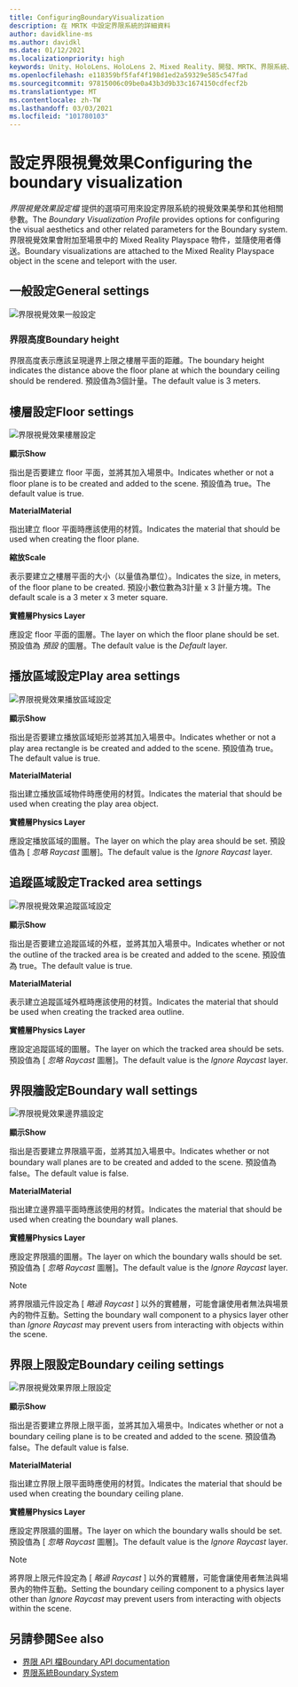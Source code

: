 ```yaml
---
title: ConfiguringBoundaryVisualization
description: 在 MRTK 中設定界限系統的詳細資料
author: davidkline-ms
ms.author: davidkl
ms.date: 01/12/2021
ms.localizationpriority: high
keywords: Unity、HoloLens、HoloLens 2、Mixed Reality、開發、MRTK、界限系統、
ms.openlocfilehash: e118359bf5faf4f198d1ed2a59329e585c547fad
ms.sourcegitcommit: 97815006c09be0a43b3d9b33c1674150cdfecf2b
ms.translationtype: MT
ms.contentlocale: zh-TW
ms.lasthandoff: 03/03/2021
ms.locfileid: "101780103"
---
```

# <a name="configuring-the-boundary-visualization"></a><span data-ttu-id="37abe-104">設定界限視覺效果</span><span class="sxs-lookup"><span data-stu-id="37abe-104">Configuring the boundary visualization</span></span>

<span data-ttu-id="37abe-105">*界限視覺效果設定檔* 提供的選項可用來設定界限系統的視覺效果美學和其他相關參數。</span><span class="sxs-lookup"><span data-stu-id="37abe-105">The *Boundary Visualization Profile* provides options for configuring the visual aesthetics and other related parameters for the Boundary system.</span></span> <span data-ttu-id="37abe-106">界限視覺效果會附加至場景中的 Mixed Reality Playspace 物件，並隨使用者傳送。</span><span class="sxs-lookup"><span data-stu-id="37abe-106">Boundary visualizations are attached to the Mixed Reality Playspace object in the scene and teleport with the user.</span></span>

## <a name="general-settings"></a><span data-ttu-id="37abe-107">一般設定</span><span class="sxs-lookup"><span data-stu-id="37abe-107">General settings</span></span>

![界限視覺效果一般設定](../images/boundary/BoundaryVisualizationGeneralSettings.png)

### <a name="boundary-height"></a><span data-ttu-id="37abe-109">界限高度</span><span class="sxs-lookup"><span data-stu-id="37abe-109">Boundary height</span></span>

<span data-ttu-id="37abe-110">界限高度表示應該呈現邊界上限之樓層平面的距離。</span><span class="sxs-lookup"><span data-stu-id="37abe-110">The boundary height indicates the distance above the floor plane at which the boundary ceiling should be rendered.</span></span> <span data-ttu-id="37abe-111">預設值為3個計量。</span><span class="sxs-lookup"><span data-stu-id="37abe-111">The default value is 3 meters.</span></span>

## <a name="floor-settings"></a><span data-ttu-id="37abe-112">樓層設定</span><span class="sxs-lookup"><span data-stu-id="37abe-112">Floor settings</span></span>

![界限視覺效果樓層設定](../images/boundary/BoundaryVisualizationFloorSettings.png)

<span data-ttu-id="37abe-114">**顯示**</span><span class="sxs-lookup"><span data-stu-id="37abe-114">**Show**</span></span>

<span data-ttu-id="37abe-115">指出是否要建立 floor 平面，並將其加入場景中。</span><span class="sxs-lookup"><span data-stu-id="37abe-115">Indicates whether or not a floor plane is to be created and added to the scene.</span></span> <span data-ttu-id="37abe-116">預設值為 true。</span><span class="sxs-lookup"><span data-stu-id="37abe-116">The default value is true.</span></span>

<span data-ttu-id="37abe-117">**Material**</span><span class="sxs-lookup"><span data-stu-id="37abe-117">**Material**</span></span>

<span data-ttu-id="37abe-118">指出建立 floor 平面時應該使用的材質。</span><span class="sxs-lookup"><span data-stu-id="37abe-118">Indicates the material that should be used when creating the floor plane.</span></span>

<span data-ttu-id="37abe-119">**縮放**</span><span class="sxs-lookup"><span data-stu-id="37abe-119">**Scale**</span></span>

<span data-ttu-id="37abe-120">表示要建立之樓層平面的大小（以量值為單位）。</span><span class="sxs-lookup"><span data-stu-id="37abe-120">Indicates the size, in meters, of the floor plane to be created.</span></span> <span data-ttu-id="37abe-121">預設小數位數為3計量 x 3 計量方塊。</span><span class="sxs-lookup"><span data-stu-id="37abe-121">The default scale is a 3 meter x 3 meter square.</span></span>

<span data-ttu-id="37abe-122">**實體層**</span><span class="sxs-lookup"><span data-stu-id="37abe-122">**Physics Layer**</span></span>

<span data-ttu-id="37abe-123">應設定 floor 平面的圖層。</span><span class="sxs-lookup"><span data-stu-id="37abe-123">The layer on which the floor plane should be set.</span></span> <span data-ttu-id="37abe-124">預設值為 *預設* 的圖層。</span><span class="sxs-lookup"><span data-stu-id="37abe-124">The default value is the *Default* layer.</span></span>

## <a name="play-area-settings"></a><span data-ttu-id="37abe-125">播放區域設定</span><span class="sxs-lookup"><span data-stu-id="37abe-125">Play area settings</span></span>

![界限視覺效果播放區域設定](../images/boundary/BoundaryVisualizationPlayAreaSettings.png)

<span data-ttu-id="37abe-127">**顯示**</span><span class="sxs-lookup"><span data-stu-id="37abe-127">**Show**</span></span>

<span data-ttu-id="37abe-128">指出是否要建立播放區域矩形並將其加入場景中。</span><span class="sxs-lookup"><span data-stu-id="37abe-128">Indicates whether or not a play area rectangle is be created and added to the scene.</span></span> <span data-ttu-id="37abe-129">預設值為 true。</span><span class="sxs-lookup"><span data-stu-id="37abe-129">The default value is true.</span></span>

<span data-ttu-id="37abe-130">**Material**</span><span class="sxs-lookup"><span data-stu-id="37abe-130">**Material**</span></span>

<span data-ttu-id="37abe-131">指出建立播放區域物件時應使用的材質。</span><span class="sxs-lookup"><span data-stu-id="37abe-131">Indicates the material that should be used when creating the play area object.</span></span>

<span data-ttu-id="37abe-132">**實體層**</span><span class="sxs-lookup"><span data-stu-id="37abe-132">**Physics Layer**</span></span>

<span data-ttu-id="37abe-133">應設定播放區域的圖層。</span><span class="sxs-lookup"><span data-stu-id="37abe-133">The layer on which the play area should be set.</span></span> <span data-ttu-id="37abe-134">預設值為 [ *忽略 Raycast* 圖層]。</span><span class="sxs-lookup"><span data-stu-id="37abe-134">The default value is the *Ignore Raycast* layer.</span></span>

## <a name="tracked-area-settings"></a><span data-ttu-id="37abe-135">追蹤區域設定</span><span class="sxs-lookup"><span data-stu-id="37abe-135">Tracked area settings</span></span>

![界限視覺效果追蹤區域設定](../images/boundary/BoundaryVisualizationTrackedAreaSettings.png)

<span data-ttu-id="37abe-137">**顯示**</span><span class="sxs-lookup"><span data-stu-id="37abe-137">**Show**</span></span>

<span data-ttu-id="37abe-138">指出是否要建立追蹤區域的外框，並將其加入場景中。</span><span class="sxs-lookup"><span data-stu-id="37abe-138">Indicates whether or not the outline of the tracked area is be created and added to the scene.</span></span> <span data-ttu-id="37abe-139">預設值為 true。</span><span class="sxs-lookup"><span data-stu-id="37abe-139">The default value is true.</span></span>

<span data-ttu-id="37abe-140">**Material**</span><span class="sxs-lookup"><span data-stu-id="37abe-140">**Material**</span></span>

<span data-ttu-id="37abe-141">表示建立追蹤區域外框時應該使用的材質。</span><span class="sxs-lookup"><span data-stu-id="37abe-141">Indicates the material that should be used when creating the tracked area outline.</span></span>

<span data-ttu-id="37abe-142">**實體層**</span><span class="sxs-lookup"><span data-stu-id="37abe-142">**Physics Layer**</span></span>

<span data-ttu-id="37abe-143">應設定追蹤區域的圖層。</span><span class="sxs-lookup"><span data-stu-id="37abe-143">The layer on which the tracked area should be sets.</span></span> <span data-ttu-id="37abe-144">預設值為 [ *忽略 Raycast* 圖層]。</span><span class="sxs-lookup"><span data-stu-id="37abe-144">The default value is the *Ignore Raycast* layer.</span></span>

## <a name="boundary-wall-settings"></a><span data-ttu-id="37abe-145">界限牆設定</span><span class="sxs-lookup"><span data-stu-id="37abe-145">Boundary wall settings</span></span>

![界限視覺效果邊界牆設定](../images/boundary/BoundaryVisualizationWallSettings.png)

<span data-ttu-id="37abe-147">**顯示**</span><span class="sxs-lookup"><span data-stu-id="37abe-147">**Show**</span></span>

<span data-ttu-id="37abe-148">指出是否要建立界限牆平面，並將其加入場景中。</span><span class="sxs-lookup"><span data-stu-id="37abe-148">Indicates whether or not boundary wall planes are to be created and added to the scene.</span></span> <span data-ttu-id="37abe-149">預設值為 false。</span><span class="sxs-lookup"><span data-stu-id="37abe-149">The default value is false.</span></span>

<span data-ttu-id="37abe-150">**Material**</span><span class="sxs-lookup"><span data-stu-id="37abe-150">**Material**</span></span>

<span data-ttu-id="37abe-151">指出建立邊界牆平面時應該使用的材質。</span><span class="sxs-lookup"><span data-stu-id="37abe-151">Indicates the material that should be used when creating the boundary wall planes.</span></span>

<span data-ttu-id="37abe-152">**實體層**</span><span class="sxs-lookup"><span data-stu-id="37abe-152">**Physics Layer**</span></span>

<span data-ttu-id="37abe-153">應設定界限牆的圖層。</span><span class="sxs-lookup"><span data-stu-id="37abe-153">The layer on which the boundary walls should be set.</span></span> <span data-ttu-id="37abe-154">預設值為 [ *忽略 Raycast* 圖層]。</span><span class="sxs-lookup"><span data-stu-id="37abe-154">The default value is the *Ignore Raycast* layer.</span></span>

> [!NOTE]
> <span data-ttu-id="37abe-155">將界限牆元件設定為 [ *略過 Raycast* ] 以外的實體層，可能會讓使用者無法與場景內的物件互動。</span><span class="sxs-lookup"><span data-stu-id="37abe-155">Setting the boundary wall component to a physics layer other than *Ignore Raycast* may prevent users from interacting with objects within the scene.</span></span>

## <a name="boundary-ceiling-settings"></a><span data-ttu-id="37abe-156">界限上限設定</span><span class="sxs-lookup"><span data-stu-id="37abe-156">Boundary ceiling settings</span></span>

![界限視覺效果界限上限設定](../images/boundary/BoundaryVisualizationCeilingSettings.png)

<span data-ttu-id="37abe-158">**顯示**</span><span class="sxs-lookup"><span data-stu-id="37abe-158">**Show**</span></span>

<span data-ttu-id="37abe-159">指出是否要建立界限上限平面，並將其加入場景中。</span><span class="sxs-lookup"><span data-stu-id="37abe-159">Indicates whether or not a boundary ceiling plane is to be created and added to the scene.</span></span> <span data-ttu-id="37abe-160">預設值為 false。</span><span class="sxs-lookup"><span data-stu-id="37abe-160">The default value is false.</span></span>

<span data-ttu-id="37abe-161">**Material**</span><span class="sxs-lookup"><span data-stu-id="37abe-161">**Material**</span></span>

<span data-ttu-id="37abe-162">指出建立界限上限平面時應使用的材質。</span><span class="sxs-lookup"><span data-stu-id="37abe-162">Indicates the material that should be used when creating the boundary ceiling plane.</span></span>

<span data-ttu-id="37abe-163">**實體層**</span><span class="sxs-lookup"><span data-stu-id="37abe-163">**Physics Layer**</span></span>

<span data-ttu-id="37abe-164">應設定界限牆的圖層。</span><span class="sxs-lookup"><span data-stu-id="37abe-164">The layer on which the boundary walls should be set.</span></span> <span data-ttu-id="37abe-165">預設值為 [ *忽略 Raycast* 圖層]。</span><span class="sxs-lookup"><span data-stu-id="37abe-165">The default value is the *Ignore Raycast* layer.</span></span>

> [!NOTE]
> <span data-ttu-id="37abe-166">將界限上限元件設定為 [ *略過 Raycast* ] 以外的實體層，可能會讓使用者無法與場景內的物件互動。</span><span class="sxs-lookup"><span data-stu-id="37abe-166">Setting the boundary ceiling component to a physics layer other than *Ignore Raycast* may prevent users from interacting with objects within the scene.</span></span>

## <a name="see-also"></a><span data-ttu-id="37abe-167">另請參閱</span><span class="sxs-lookup"><span data-stu-id="37abe-167">See also</span></span>

- [<span data-ttu-id="37abe-168">界限 API 檔</span><span class="sxs-lookup"><span data-stu-id="37abe-168">Boundary API documentation</span></span>](xref:Microsoft.MixedReality.Toolkit.Boundary)
- [<span data-ttu-id="37abe-169">界限系統</span><span class="sxs-lookup"><span data-stu-id="37abe-169">Boundary System</span></span>](boundary-system-getting-started.md)
